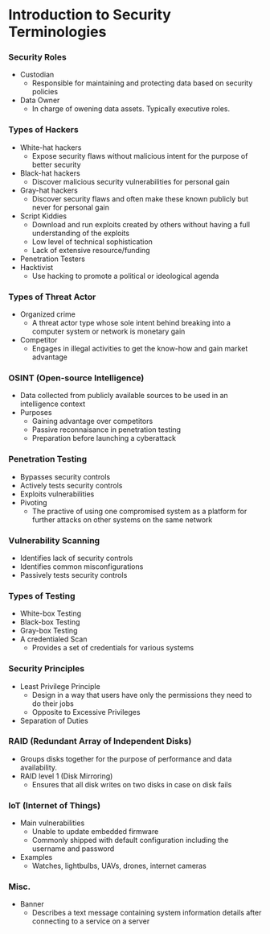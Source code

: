 # Introduction to Security Terminologies
### Security Roles
* Custodian
  * Responsible for maintaining and protecting data based on security policies
* Data Owner
  * In charge of owening data assets. Typically executive roles.

### Types of Hackers
* White-hat hackers
  * Expose security flaws without malicious intent for the purpose of better security
* Black-hat hackers
  * Discover malicious security vulnerabilities for personal gain
* Gray-hat hackers
  * Discover security flaws and often make these known publicly but never for personal gain
* Script Kiddies
  * Download and run exploits created by others without having a full understanding of the exploits
  * Low level of technical sophistication
  * Lack of extensive resource/funding
* Penetration Testers
* Hacktivist
  * Use hacking to promote a political or ideological agenda

### Types of Threat Actor
* Organized crime
  * A threat actor type whose sole intent behind breaking into a computer system or network is monetary gain
* Competitor
  * Engages in illegal activities to get the know-how and gain market advantage
 
### OSINT (Open-source Intelligence)
* Data collected from publicly available sources to be used in an intelligence context
* Purposes
  * Gaining advantage over competitors
  * Passive reconnaisance in penetration testing
  * Preparation before launching a cyberattack
  
### Penetration Testing
* Bypasses security controls
* Actively tests security controls
* Exploits vulnerabilities
* Pivoting
  * The practive of using one compromised system as a platform for further attacks on other systems on the same network

### Vulnerability Scanning
* Identifies lack of security controls
* Identifies common misconfigurations
* Passively tests security controls

### Types of Testing
* White-box Testing
* Black-box Testing
* Gray-box Testing
* A credentialed Scan
  * Provides a set of credentials for various systems
  
### Security Principles
* Least Privilege Principle
  * Design in a way that users have only the permissions they need to do their jobs
  * Opposite to Excessive Privileges
* Separation of Duties
  
### RAID (Redundant Array of Independent Disks)
* Groups disks together for the purpose of performance and data availability.
* RAID level 1 (Disk Mirroring)
  * Ensures that all disk writes on two disks in case on disk fails
  
### IoT (Internet of Things)
* Main vulnerabilities
  * Unable to update embedded firmware
  * Commonly shipped with default configuration including the username and password
* Examples
  * Watches, lightbulbs, UAVs, drones, internet cameras

### Misc.
* Banner
  * Describes a text message containing system information details after connecting to a service on a server
